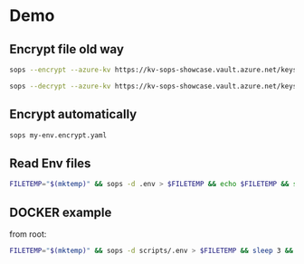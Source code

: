# Demo

## Encrypt file old way

```bash
sops --encrypt --azure-kv https://kv-sops-showcase.vault.azure.net/keys/key-sops-showcase/3dd37eb2a5c34df3a40139164e520e87 secrets-in.dec.yaml > secrets-out.enc.yaml
```

```bash
sops --decrypt --azure-kv https://kv-sops-showcase.vault.azure.net/keys/key-sops-showcase/3dd37eb2a5c34df3a40139164e520e87 secrets-out.enc.yaml > view-mysecrets.yaml
```

## Encrypt automatically

```bash
sops my-env.encrypt.yaml
```

## Read Env files

```bash
FILETEMP="$(mktemp)" && sops -d .env > $FILETEMP && echo $FILETEMP && source $FILETEMP && export $(cut -d= -f1 $FILETEMP) && sh see_env_vars.sh
```

## DOCKER example

from root:

```bash
FILETEMP="$(mktemp)" && sops -d scripts/.env > $FILETEMP && sleep 3 && docker-compose --env-file $FILETEMP up -d
```
